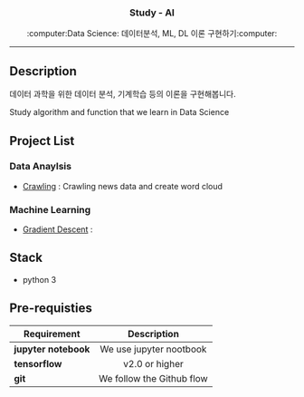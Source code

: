 <h3 align="center">Study - AI</h3>
<p align="center">
  :computer:Data Science: 데이터분석, ML, DL 이론 구현하기:computer:
</p>

* * *

## Description
데이터 과학을 위한 데이터 분석, 기계학습 등의 이론을 구현해봅니다.

Study algorithm and function that we learn in Data Science

## Project List
### Data Anaylsis
  * [Crawling](https://github.com/seraaaayeo/study-AI/tree/master/5%EC%9E%A5_%ED%8C%8C%EC%9D%B4%EC%8D%AC%20%ED%81%AC%EB%A1%A4%EB%A7%81) : Crawling news data and create word cloud
### Machine Learning
  * [Gradient Descent](https://github.com/seraaaayeo/study-AI/tree/master/Gradient%20descent) : 

## Stack
* python 3

## Pre-requisties
|  <center>Requirement</center> |  <center>Description</center> |  
|:--------|:--------:|
|**jupyter notebook** | <center>We use jupyter nootbook</center> |
|**tensorflow** | <center>v2.0 or higher</center> |
|**git** | <center>We follow the Github flow</center> |


